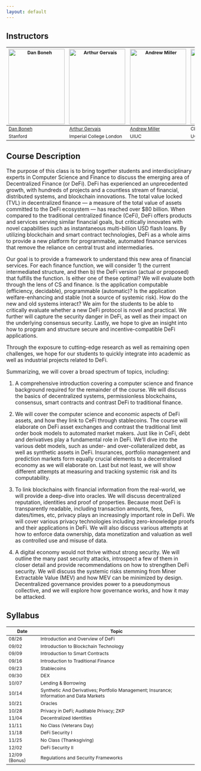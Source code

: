 ```yaml
---
layout: default
---
```


<!-- # Decentralized Finance -->

## Instructors

<table style="table-layout: fixed; font-size: 88%;">
  <thead>
    <tr>
      <th style="width: 20%;"><img style="object-fit:cover" width=150 height=200 src="https://conferences.law.stanford.edu/cyberday/wp-content/uploads/sites/10/2016/10/Bonah_Dan_cropped.jpg" alt="Dan Boneh"></th>
      <th style="width: 20%;"><img style="object-fit:cover" width=150 height=200 src="https://arthurgervais.com/images/Arthur_bio_photo.jpg" alt="Arthur Gervais"></th>
      <th style="width: 20%;"><img style="object-fit:cover" width=150 height=200 src="https://ws.engr.illinois.edu/directory/viewphoto.aspx?id=66044&s=300&type=portrait" alt="Andrew Miller"></th>
      <th style="width: 20%;"><img style="object-fit:cover" width=150 height=200 src="https://vcresearch.berkeley.edu/sites/default/files/styles/faculty_photo_full/public/2018-01/christine_parlour.jpg?itok=MubDXnwu" alt="Christine Parlour"></th>
      <th style="width: 20%;"><img style="object-fit:cover" width=150 height=200 src="https://people.eecs.berkeley.edu/~dawnsong/dawn-berkeley.jpg" alt="Dawn Song"></th>
    </tr>
  </thead>
  <tbody>
    <tr>
      <td><a href="https://crypto.stanford.edu/~dabo/">Dan Boneh</a></td>
      <td><a href="https://arthurgervais.com/">Arthur Gervais</a></td>
      <td><a href="http://soc1024.ece.illinois.edu/">Andrew Miller</a></td>
      <td>Christine Parlour</td>
      <td><a href="https://people.eecs.berkeley.edu/~dawnsong/">Dawn Song</a></td>
    </tr>
    <tr>
      <td>Stanford</td>
      <td>Imperial College London</td>
      <td>UIUC</td>
      <td>UC Berkeley</td>
      <td>UC Berkeley</td>
    </tr>
  </tbody>
</table>

<!-- - [Dan Boneh](https://crypto.stanford.edu/~dabo/) (Stanford)
- [Andrew Miller](http://soc1024.ece.illinois.edu/) (UIUC)
- Christine Parlour (UC Berkeley)
- [Dawn Song](https://people.eecs.berkeley.edu/~dawnsong/) (UC Berkeley) -->

## Course Description

The purpose of this class is to bring together students and interdisciplinary experts in Computer Science and Finance to discuss the emerging area of Decentralized Finance (or DeFi). DeFi has experienced an unprecedented growth, with hundreds of projects and a countless stream of financial, distributed systems, and blockchain innovations. The total value locked (TVL) in decentralized finance — a measure of the total value of assets committed to the DeFi ecosystem — has reached over $80 billion. When compared to the traditional centralized finance (CeFi), DeFi offers products and services serving similar financial goals, but critically innovates with novel capabilities such as instantaneous multi-billion USD flash loans. By utilizing blockchain and smart contract technologies, DeFi as a whole aims to provide a new platform for programmable, automated finance services that remove the reliance on central trust and intermediaries.
 
Our goal is to provide a framework to understand this new area of financial services. For each finance function, we will consider 1) the current intermediated structure, and then b) the DeFi version (actual or proposed) that fulfills the function. Is either one of these optimal? We will evaluate both through the lens of CS and finance. Is the application computable (efficiency, decidable), programmable (automatic)? Is the application welfare-enhancing and stable (not a source of systemic risk). How do the new and old systems interact? We aim for the students to be able to critically evaluate whether a new DeFi protocol is novel and practical. We further will capture the security danger in DeFi, as well as their impact on the underlying consensus security. Lastly, we hope to give an insight into how to program and structure secure and incentive-compatible DeFi applications.
 
Through the exposure to cutting-edge research as well as remaining open challenges, we hope for our students to quickly integrate into academic as well as industrial projects related to DeFi.
 
Summarizing, we will cover a broad spectrum of topics, including:

1. A comprehensive introduction covering a computer science and finance background required for the remainder of the course. We will discuss the basics of decentralized systems, permissionless blockchains, consensus, smart contracts and contrast DeFi to traditional finance.

2. We will cover the computer science and economic aspects of DeFi assets, and how they link to CeFi through stablecoins. The course will elaborate on DeFi asset exchanges and contrast the traditional limit order book models to automated market makers. Just like in CeFi, debt and derivatives play a fundamental role in DeFi. We’ll dive into the various debt models, such as under- and over-collateralized debt, as well as synthetic assets in DeFi. Insurances, portfolio management and prediction markets form equally crucial elements to a decentralised economy as we will elaborate on. Last but not least, we will show different attempts at measuring and tracking systemic risk and its computability.

3. To link blockchains with financial information from the real-world, we will provide a deep-dive into oracles. We will discuss decentralized reputation, identities and proof of properties. Because most DeFi is transparently readable, including transaction amounts, fees, dates/times, etc, privacy plays an increasingly important role in DeFi. We will cover various privacy technologies including zero-knowledge proofs and their applications in DeFi. We will also discuss various attempts at how to enforce data ownership, data monetization and valuation as well as controlled use and misuse of data.

4. A digital economy would not thrive without strong security. We will outline the many past security attacks, introspect a few of them in closer detail and provide recommendations on how to strengthen DeFi security. We will discuss the systemic risks stemming from Miner Extractable Value (MEV) and how MEV can be minimized by design. Decentralized governance provides power to a pseudonymous collective, and we will explore how governance works, and how it may be attacked.

## Syllabus

<table style="table-layout: fixed; font-size: 88%;">
  <thead>
      <th style="width: 5%;">Date</th>
      <th style="width: 40%;"> Topic </th>
  </thead>
  <tbody>
    <tr>
      <td> 08/26 </td>
      <td> Introduction and Overview of DeFi </td>
    </tr>
    <tr>
      <td> 09/02 </td>
      <td> Introduction to Blockchain Technology </td>
    </tr>
    <tr>
      <td> 09/09 </td>
      <td> Introduction to Smart Contracts </td>
    </tr>
    <tr>
      <td> 09/16 </td>
      <td> Introduction to Traditional Finance </td>
    </tr>
    <tr>
      <td> 09/23 </td>
      <td> Stablecoins </td>
    </tr>
    <tr>
      <td> 09/30 </td>
      <td> DEX </td>
    </tr>
    <tr>
      <td> 10/07 </td>
      <td> Lending & Borrowing </td>
    </tr>
    <tr>
      <td> 10/14 </td>
      <td> Synthetic And Derivatives; Portfolio Management; Insurance; Information and Data Markets </td>
    </tr>
    <tr>
      <td> 10/21 </td>
      <td> Oracles </td>
    </tr>
    <tr> 
      <td> 10/28 </td>
      <td> Privacy in DeFi; Auditable Privacy; ZKP </td>
    </tr>
    <tr>
      <td> 11/04 </td>
      <td> Decentralized Identities </td>
    </tr>
    <tr>
      <td> 11/11 </td>
      <td> No Class (Veterans Day) </td>
    </tr>
    <tr>
      <td> 11/18 </td>
      <td> DeFi Security I </td>
    </tr>
    <tr>
      <td> 11/25 </td>
      <td> No Class (Thanksgiving) </td>
    </tr>
    <tr>
      <td> 12/02 </td>
      <td> DeFi Security II </td>
    </tr>
    <tr>
      <td> 12/09 (Bonus) </td>
      <td> Regulations and Security Frameworks </td>
    </tr>

  </tbody>
</table>

